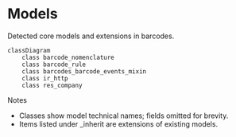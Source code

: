 # Models

Detected core models and extensions in barcodes.

```mermaid
classDiagram
    class barcode_nomenclature
    class barcode_rule
    class barcodes_barcode_events_mixin
    class ir_http
    class res_company
```

Notes
- Classes show model technical names; fields omitted for brevity.
- Items listed under _inherit are extensions of existing models.
